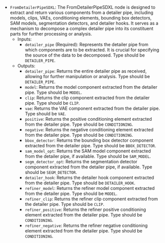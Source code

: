 - `FromDetailerPipeSDXL`: The FromDetailerPipeSDXL node is designed to extract and return various components from a detailer pipe, including models, clips, VAEs, conditioning elements, bounding box detectors, SAM models, segmentation detectors, and detailer hooks. It serves as a mechanism to decompose a complex detailer pipe into its constituent parts for further processing or analysis.
    - Inputs:
        - `detailer_pipe` (Required): Represents the detailer pipe from which components are to be extracted. It is crucial for specifying the source of the data to be decomposed. Type should be `DETAILER_PIPE`.
    - Outputs:
        - `detailer_pipe`: Returns the entire detailer pipe as received, allowing for further manipulation or analysis. Type should be `DETAILER_PIPE`.
        - `model`: Returns the model component extracted from the detailer pipe. Type should be `MODEL`.
        - `clip`: Returns the clip component extracted from the detailer pipe. Type should be `CLIP`.
        - `vae`: Returns the VAE component extracted from the detailer pipe. Type should be `VAE`.
        - `positive`: Returns the positive conditioning element extracted from the detailer pipe. Type should be `CONDITIONING`.
        - `negative`: Returns the negative conditioning element extracted from the detailer pipe. Type should be `CONDITIONING`.
        - `bbox_detector`: Returns the bounding box detector component extracted from the detailer pipe. Type should be `BBOX_DETECTOR`.
        - `sam_model_opt`: Returns the SAM model component extracted from the detailer pipe, if available. Type should be `SAM_MODEL`.
        - `segm_detector_opt`: Returns the segmentation detector component extracted from the detailer pipe, if available. Type should be `SEGM_DETECTOR`.
        - `detailer_hook`: Returns the detailer hook component extracted from the detailer pipe. Type should be `DETAILER_HOOK`.
        - `refiner_model`: Returns the refiner model component extracted from the detailer pipe. Type should be `MODEL`.
        - `refiner_clip`: Returns the refiner clip component extracted from the detailer pipe. Type should be `CLIP`.
        - `refiner_positive`: Returns the refiner positive conditioning element extracted from the detailer pipe. Type should be `CONDITIONING`.
        - `refiner_negative`: Returns the refiner negative conditioning element extracted from the detailer pipe. Type should be `CONDITIONING`.
